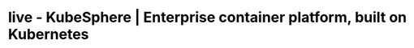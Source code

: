 ---
title: live - KubeSphere | Enterprise container platform, built on Kubernetes
description: KubeSphere is an open source container platform based on Kubernetes for enterprise app development and deployment, suppors installing anywhere from on-premise datacenter to any cloud to edge.
keywords: KubeSphere,DevOps,Istio,Service Mesh,Jenkins,
css: "scss/live.scss"

section1:
  title: KubeSphere 云原生直播间
  image: /images/live/background.jpg

section2:
  image: /images/live/friend.jpeg
  url: ./test

  notice:
    title: KubeSphere 在直播电商行业的多集群应用实践
    timeIcon: /images/live/clock.svg
    time: 2020/10/22 – 10/25
    baseIcon: /images/live/base.svg
    base: 线上
    tag: 预告
    url: ./test

  over:
    title: KubeSphere 在直播电商行业的多集群应用实践
    url: ./test
    tag: 结束

section3:
  videos:
    - title: 为什么选择 KubeSphere
      link: //player.bilibili.com/player.html?aid=69124503&bvid=BV1vJ411T7th&cid=119801064&page=1
      snapshot: https://pek3b.qingstor.com/kubesphere-docs/png/20200206170305.png
      type: iframe
      createTime: 2019.12.14
      group: Meetup

    - title: 为什么选择 KubeSphere
      link: https://kubesphere-docs.pek3b.qingstor.com/website/meetup/meetup-final-1226.mp4
      snapshot: https://pek3b.qingstor.com/kubesphere-docs/png/20200206170305.png
      type: video
      createTime: 2019.12.14
      group: Meetup

section4:
  overImg: /images/live/over.svg
  noticeImg: /images/live/notice.svg
  list:
    - title: KubeSphere 在直播电商行业的多集群应用实践1
      date: 10/27
      time: 13:30 - 14:10
      lastTime: 2020-10-27T14:10:00Z
      url: ./test

    - title: KubeSphere 在直播电商行业的多集群应用实践2
      date: 11/27
      time: 13:30 - 14:10
      lastTime: 2020-12-27T14:10:00Z
      url: ./test

section5:
  title: 分享你的主题
  content: 想在社区分享你的落地经验？说出你和 KubeSphere 的开源故事，即刻加入 KubeSphere 开源社区直播计划，提交你的分享主题，将有定制礼品相送！
  btn: 提交分享主题
  url: 
  image: /images/live/30.svg

---